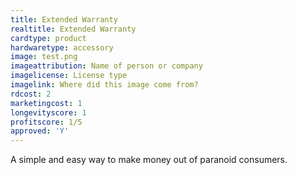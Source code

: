 ```yaml
---
title: Extended Warranty
realtitle: Extended Warranty
cardtype: product
hardwaretype: accessory
image: test.png
imageattribution: Name of person or company
imagelicense: License type
imagelink: Where did this image come from?
rdcost: 2
marketingcost: 1
longevityscore: 1
profitscore: 1/5
approved: 'Y'
---
```


A simple and easy way to make money out of paranoid consumers.
